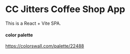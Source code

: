 # CC Jitters Coffee Shop App

This is a React + Vite SPA.

#### color palette

https://colorswall.com/palette/22488
